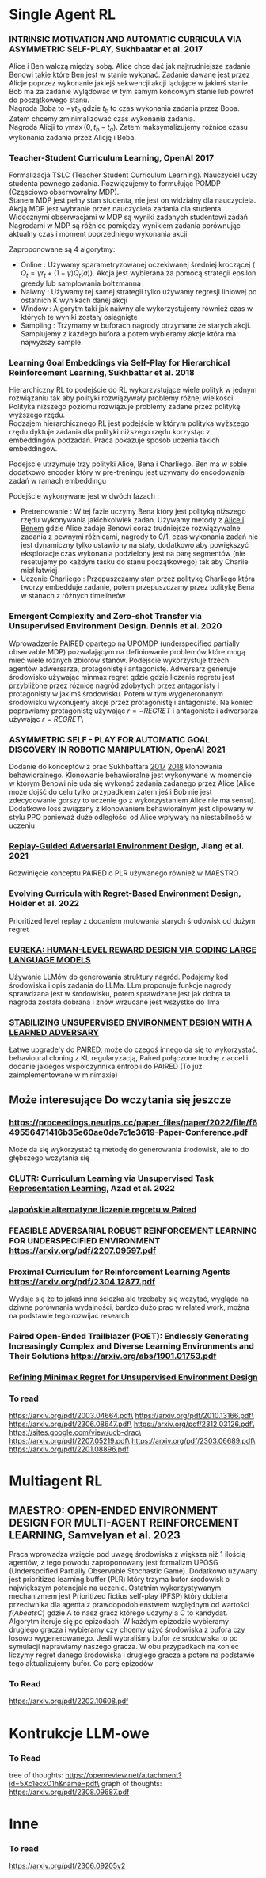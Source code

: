 # Single Agent RL

### INTRINSIC MOTIVATION AND AUTOMATIC CURRICULA VIA ASYMMETRIC SELF-PLAY, Sukhbaatar et al. 2017

Alice i Ben walczą między sobą. Alice chce dać jak najtrudniejsze zadanie Benowi takie które Ben jest w stanie wykonać. Zadanie dawane
jest przez Alicje poprzez wykonanie jakiejś sekwencji akcji lądujące w jakimś stanie. Bob ma za zadanie wylądować w tym samym końcowym stanie lub powrót do początkowego stanu.\
Nagroda Boba to $-\gamma t_b$ gdzie $t_b$ to czas wykonania zadania przez Boba. Zatem chcemy zminimalizować czas wykonania zadania.\
Nagroda Alicji to $\gamma \max(0, t_b-t_a)$. Zatem maksymalizujemy różnice czasu wykonania zadania przez Alicję i Boba. 

### Teacher-Student Curriculum Learning, OpenAI 2017

Formalizacja TSLC (Teacher Student Curriculum Learning). Nauczyciel uczy studenta pewnego zadania. Rozwiązujemy to formułując POMDP (Częsciowo obserwowalny MDP).\
Stanem MDP jest pełny stan studenta, nie jest on widzialny dla nauczyciela.\
Akcją MDP jest wybranie przez nauczyciela zadania dla studenta\
Widocznymi obserwacjami w MDP są wyniki zadanych studentowi zadań\
Nagrodami w MDP są różnice pomiędzy wynikiem zadania porównując aktualny czas i moment poprzedniego wykonania akcji

Zaproponowane są 4 algorytmy:
 - Online : Używamy sparametryzowanej oczekiwanej średniej kroczącej ( $Q_t = \gamma r_t + (1- \gamma) Q_t(a)$). Akcja jest wybierana za pomocą strategii epsilon greedy lub samplowania boltzmanna 
 - Naiwny : Używamy tej samej strategii tylko używamy regresji liniowej po ostatnich K wynikach danej akcji
 - Window : Algorytm taki jak naiwny ale wykorzystujemy również czas w których te wyniki zostały osiągnięte
 - Sampling : Trzymamy w buforach nagrody otrzymane ze starych akcji. Samplujemy z każdego bufora a potem wybieramy akcje która ma najwyższy sample.

### Learning Goal Embeddings via Self-Play for Hierarchical Reinforcement Learning, Sukhbattar et al. 2018

Hierarchiczny RL to podejście do RL wykorzystujące wiele polityk w jednym rozwiązaniu tak aby polityki rozwiązywały problemy różnej wielkości. Polityka niższego poziomu rozwiązuje problemy zadane przez politykę wyższego rzędu.\
Rodzajem hierarchicznego RL jest podejście w którym polityka wyższego rzędu dyktuje zadania dla polityki niższego rzędu korzystąc z embeddingów podzadań.
Praca pokazuje sposób uczenia takich embeddingów.

Podejscie utrzymuje trzy polityki Alice, Bena i Charliego. Ben ma w sobie dodatkowo encoder który w pre-treningu jest używany do encodowania zadań w ramach embeddingu

Podejście wykonywane jest w dwóch fazach :
 - Pretrenowanie : W tej fazie uczymy Bena który jest polityką niższego rzędu wykonywania jakichkolwiek zadan. Używamy metody z 
 [Alice i Benem](#intrinsic-motivation) gdzie Alice zadaje Benowi coraz trudniejsze rozwiązywalne zadania z pewnymi różnicami, 
 nagrody to 0/1, czas wykonania zadań nie jest dynamiczny tylko ustawiony na stały, dodatkowo aby powiększyć eksploracje czas wykonania
  podzielony jest na parę segmentów (nie resetujemy po każdym tasku do stanu początkowego) tak aby Charlie miał łatwiej 
 - Uczenie Charliego :  Przepuszczamy stan przez politykę Charliego która tworzy embedduje zadanie, potem przepuszczamy przez politykę Bena w 
 stanach z różnych timelineów

### Emergent Complexity and Zero-shot Transfer via Unsupervised Environment Design. Dennis et al. 2020

Wprowadzenie PAIRED opartego na UPOMDP (underspecified partially observable MDP) pozwalającym na definiowanie problemów które mogą mieć wiele róznych 
zbiorów stanów. Podejście wykorzystuje trzech agentów adwersarza, protagonistę i antagonistę. Adwersarz generuje środowisko używając minmax regret gdzie
gdzie liczenie regretu jest przybliżone przez różnice nagród zdobytych przez antagonisty i protagonisty w jakimś środowisku. Potem w tym wygeneronanym
środowisku wykonujemy akcje przez protagonistę i antagoniste. Na koniec poprawiamy protagonistę używając $r = -REGRET$ i antagoniste i adwersarza używając 
$r = REGRET$\

### ASYMMETRIC SELF - PLAY FOR AUTOMATIC GOAL DISCOVERY IN ROBOTIC MANIPULATION, OpenAI 2021

Dodanie do konceptów z prac Sukhbattara [2017](#intrinsic-motivation) [2018](#learning-goal-embeddings) klonowania behawioralnego. Klonowanie behawioralne jest wykonywane w momencie w którym Benowi nie uda się wykonać zadania zadanego przez Alice (Alice może dojść do celu tylko przypadkiem zatem jeśli Bob nie jest zdecydowanie gorszy to uczenie go z wykorzystaniem Alice nie ma sensu). Dodatkowo loss związany z klonowaniem behawioralnym jest clipowany w stylu PPO ponieważ duże odległości od Alice wpływały na niestabilność w uczeniu

### [Replay-Guided Adversarial Environment Design](https://arxiv.org/pdf/2110.02439.pdf), Jiang et al. 2021

Rozwinięcie konceptu PAIRED o PLR używanego również w MAESTRO

### [Evolving Curricula with Regret-Based Environment Design](https://arxiv.org/pdf/2203.01302.pdf), Holder et al. 2022

Prioritized level replay z dodaniem mutowania starych środowisk od dużym regret

### [EUREKA: HUMAN-LEVEL REWARD DESIGN VIA CODING LARGE LANGUAGE MODELS](https://arxiv.org/pdf/2310.12931.pdf)

Używanie LLMów do generowania struktury nagród. Podajemy kod środowiska i opis zadania do LLMa. LLm proponuje funkcje nagrody sprawdzana jest w środowisku, potem sprawdzane jest jak dobra ta nagroda została dobrana i znów wrzucane jest wszystko do llma

### [STABILIZING UNSUPERVISED ENVIRONMENT DESIGN WITH A LEARNED ADVERSARY](https://arxiv.org/pdf/2308.10797)
Łatwe upgrade'y do PAIRED, może do czegoś innego da się to wykorzystać, behavioural cloning z KL regularyzacją, Paired połączone trochę z accel i dodanie jakiegoś współczynnika entropii do PAIRED (To już zaimplementowane w minimaxie)

## Może interesujące Do wczytania się jeszcze

### https://proceedings.neurips.cc/paper_files/paper/2022/file/f649556471416b35e60ae0de7c1e3619-Paper-Conference.pdf

Może da się wykorzystać tą metodę do generowania środowisk, ale to do głębszego wczytania się

### [CLUTR: Curriculum Learning via Unsupervised Task Representation Learning](https://arxiv.org/pdf/2210.10243.pdf), Azad et al. 2022

### [Japońskie alternatyne liczenie regretu w Paired](https://www.jstage.jst.go.jp/article/pjsai/JSAI2023/0/JSAI2023_3E1GS201/_pdf)

### FEASIBLE ADVERSARIAL ROBUST REINFORCEMENT LEARNING FOR UNDERSPECIFIED ENVIRONMENT https://arxiv.org/pdf/2207.09597.pdf


### Proximal Curriculum for Reinforcement Learning Agents https://arxiv.org/pdf/2304.12877.pdf

Wydaje się że to jakaś inna ściezka ale trzebaby się wczytać, wygląda na dziwne porównania wydajności, bardzo dużo prac w related work, można na podstawie tego rozwijać research


### Paired Open-Ended Trailblazer (POET): Endlessly Generating Increasingly Complex and Diverse Learning Environments and Their Solutions https://arxiv.org/abs/1901.01753.pdf

### [Refining Minimax Regret for Unsupervised Environment Design](https://arxiv.org/pdf/2402.12284)


### To read
https://arxiv.org/pdf/2003.04664.pdf\
https://arxiv.org/pdf/2010.13166.pdf\
https://arxiv.org/pdf/2306.08647.pdf\
https://arxiv.org/pdf/2312.03126.pdf\
https://sites.google.com/view/ucb-drac\
https://arxiv.org/pdf/2207.05219.pdf\
https://arxiv.org/pdf/2303.06689.pdf\
https://arxiv.org/pdf/2201.08896.pdf

# Multiagent RL

## MAESTRO: OPEN-ENDED ENVIRONMENT DESIGN FOR MULTI-AGENT REINFORCEMENT LEARNING, Samvelyan et al. 2023

Praca wprowadza wzięcie pod uwagę środowiska z większa niż 1 ilością agentów, z tego powodu zaproponowany jest formalizm UPOSG (Underspcified Partially Observable Stochastic Game). Dodatkowo używany jest prioritized learning buffer (PLR) który trzyma bufor środowisk o największym potencjale na uczenie. Ostatnim wykorzystywanym mechanizmem jest Prioritized fictius self-play (PFSP) który dobiera przeciwnika dla agenta z prawdopodobieństwem względnym od wartości $f(A beats C)$ gdzie A to nasz gracz którego uczymy a C to kandydat.\
Algorytm iteruje się po epizodach. W każdym epizodzie wybieramy drugiego gracza i wybieramy czy chcemy użyć środowiska z bufora czy losowo wygenerowanego.
Jesli wybraliśmy bufor ze środowiska to po symulacji naprawiamy naszego gracza. W obu przypadkach na koniec liczymy regret danego środowiska i drugiego gracza a potem na podstawie tego aktualizujemy bufor. Co parę epizodów 

### To Read

https://arxiv.org/pdf/2202.10608.pdf


# Kontrukcje LLM-owe

### To Read
tree of thoughts: https://openreview.net/attachment?id=5Xc1ecxO1h&name=pdf\
graph of thoughts: https://arxiv.org/pdf/2308.09687.pdf

# Inne

### To read
https://arxiv.org/pdf/2306.09205v2